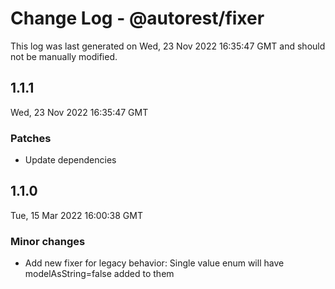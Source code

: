# Change Log - @autorest/fixer

This log was last generated on Wed, 23 Nov 2022 16:35:47 GMT and should not be manually modified.

## 1.1.1
Wed, 23 Nov 2022 16:35:47 GMT

### Patches

- Update dependencies

## 1.1.0
Tue, 15 Mar 2022 16:00:38 GMT

### Minor changes

- Add new fixer for legacy behavior: Single value enum will have modelAsString=false added to them

